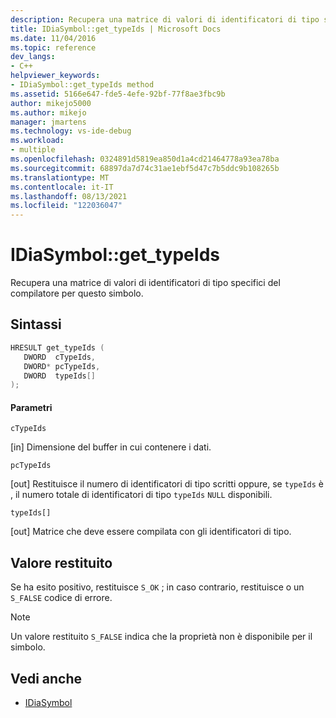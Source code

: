 ```yaml
---
description: Recupera una matrice di valori di identificatori di tipo specifici del compilatore per questo simbolo.
title: IDiaSymbol::get_typeIds | Microsoft Docs
ms.date: 11/04/2016
ms.topic: reference
dev_langs:
- C++
helpviewer_keywords:
- IDiaSymbol::get_typeIds method
ms.assetid: 5166e647-fde5-4efe-92bf-77f8ae3fbc9b
author: mikejo5000
ms.author: mikejo
manager: jmartens
ms.technology: vs-ide-debug
ms.workload:
- multiple
ms.openlocfilehash: 0324891d5819ea850d1a4cd21464778a93ea78ba
ms.sourcegitcommit: 68897da7d74c31ae1ebf5d47c7b5ddc9b108265b
ms.translationtype: MT
ms.contentlocale: it-IT
ms.lasthandoff: 08/13/2021
ms.locfileid: "122036047"
---
```

# <a name="idiasymbolget_typeids"></a>IDiaSymbol::get_typeIds
Recupera una matrice di valori di identificatori di tipo specifici del compilatore per questo simbolo.

## <a name="syntax"></a>Sintassi

```C++
HRESULT get_typeIds ( 
   DWORD  cTypeIds,
   DWORD* pcTypeIds,
   DWORD  typeIds[]
);
```

#### <a name="parameters"></a>Parametri
 `cTypeIds`

[in] Dimensione del buffer in cui contenere i dati.

 `pcTypeIds`

[out] Restituisce il numero di identificatori di tipo scritti oppure, se `typeIds` è , il numero totale di identificatori di tipo `typeIds` `NULL` disponibili.

 `typeIds[]`

[out] Matrice che deve essere compilata con gli identificatori di tipo.

## <a name="return-value"></a>Valore restituito
 Se ha esito positivo, restituisce `S_OK` ; in caso contrario, restituisce o un `S_FALSE` codice di errore.

> [!NOTE]
> Un valore restituito `S_FALSE` indica che la proprietà non è disponibile per il simbolo.

## <a name="see-also"></a>Vedi anche
- [IDiaSymbol](../../debugger/debug-interface-access/idiasymbol.md)
